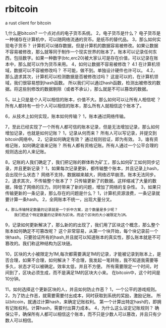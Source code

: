 # rbitcoin
a rust client for bitcoin

1,什么是bitcoin?
一个点对点的电子货币系统。
2，电子货币是什么？
电子货币是一种储存在计算机中，可以随网络流通的货币。是纸币的替代品。
3，那么如何实现电子货币？
计算机可以储存数据，但是计算机的数据容易被修改。如果让数据不容易被修改，那么就等同于制作一个现实世界的账本了。账本可以记录任何东西，包括数字。如果一种数字(btc,erc20)被大家认可是存在价值，可以记录在账本中，那么就可以作为货币来用。
4，如何让数据不容易被修改？
   4.1 在计算机领域，数据可以不容被修改吗？
    不可能，做不到。单独设计硬件也许可以。
   4.2，那么退求其次，计算机可以检测数据是否被修改过吗？
     这是可以的，在计算机领域，我们很容易想到hash函数。
   所以我们可以通过hash函数，检测出被修改的数据。将这些别修改的数据剔除（或者不承认），那么就是不可以篡改的数据。

5，以上只是是个人可以相信的账本，价值不大。那么如何可以让所有人相信呢 ？
    所有人都持有一份个人可以相信的账本，那么所有人就相信这个账本了。

6，从技术上如何实现，账本如何传输？
    1，账本通过网络传输。

7，至此已经实现了一个所有人都可信的账本记录，但是无法增加记录，那么如何增加记录，也就是如何记账？
    1，记录从何而来？
        所有人可以写记录，并提交到bitcoin网络中。
    2，记录如何确定有效？
        通过规则验证，即为有效。
    3，谁有资格记账，如何确定谁来记账？
        所有人都有资格记账。所有人通过一个公平合理的规则选出的人来记账。

8，记账的人我们确定了，我们把记账的群体称为矿工，那么如何矿工如何同步记录，并且更新记录？
    1，如果每次记录更新，都传输整个账本，并且记录上hash，会出现什么状态？
        网络不支持，数据越来越大，网络迟早崩溃。账本无法同步。
    2，退求其次，不传输整个账本了？
        只传输更新了的数据。这样缩减了大量的数据，降低了网络的压力。同时带来了新的问题，增加了网络的复杂性。
    3，如果只传输更新的一条记录，那么存在的问题是什么？
        1，计算机资源浪费，一条记录就要计算一条hash。
        2，全网账本不统一，出现大量分叉。

    4，那么传输特定数量的记录就是一个折中方案，这个数量是多少呢？
        我们把这个特定数量的记录称为区块。而这个区块的大小被限定为1M。
  
9，记录如何更新解决了，那么新的的出现了，我们用了区块这个概念，那么整个账本如何确定不可篡改呢？
    这个非常容易，从第一个块开始，每个块记录前一个块hash。只要验证所有的hash,并且就可以知道账本的真实性，那么账本就是不可篡改的。我们称这种结构为区块链。

10，区块的大小被限定为1M,每次都需要满足1M的记录，才能被记录到账本上，是否合理，如果不合理，如何解决？
    不合理，我发起一笔转账，我不知道我需要等多久，状态才可以被确定。效率太低，并且不方便。
    所有需要限定一个时间，时间到了，区块必须生成，而不是满足1M的区块大小来。
    在bitcoin中，这个时间是10分钟。

11，如何选择这个更新区块的人，并且如何防止作恶？
    1，一个公平的游戏规则。
    2，为了防止作恶，就需要需要付出成本，同时获取到系统的奖励，激励记账。
    所以bitcoin，就通过计算hash，来确定记账权利。
        第一个计算出特定hash的，即拥有记账权利。计算hash，需要付出算力成本。
    4，为什么这么设定记账规则？
        确保公平，确保所有人都可以相信这个账本，而不只是少数人可以篡改，并且只有少数人可以相信。


    

        



